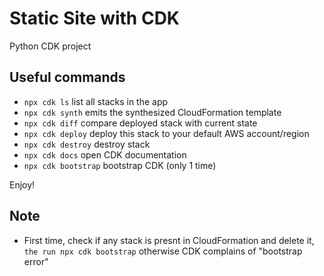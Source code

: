 # Static Site with CDK

Python CDK project

## Useful commands

 * `npx cdk ls`          list all stacks in the app
 * `npx cdk synth`       emits the synthesized CloudFormation template
 * `npx cdk diff`        compare deployed stack with current state
 * `npx cdk deploy`      deploy this stack to your default AWS account/region
 * `npx cdk destroy`     destroy stack
 * `npx cdk docs`        open CDK documentation
 * `npx cdk bootstrap`   bootstrap CDK (only 1 time)

Enjoy!


## Note

- First time, check if any stack is presnt in CloudFormation and delete it, `the run npx cdk bootstrap` otherwise CDK complains of "bootstrap error"